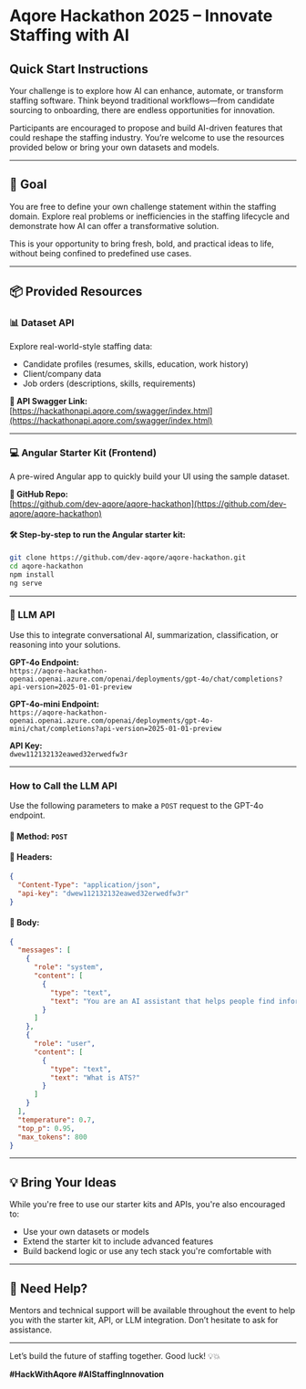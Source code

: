 # Aqore Hackathon 2025 – Innovate Staffing with AI

## Quick Start Instructions

Your challenge is to explore how AI can enhance, automate, or transform staffing software. Think beyond traditional workflows—from candidate sourcing to onboarding, there are endless opportunities for innovation.

Participants are encouraged to propose and build AI-driven features that could reshape the staffing industry. You’re welcome to use the resources provided below or bring your own datasets and models.

---

## 🎯 Goal

You are free to define your own challenge statement within the staffing domain. Explore real problems or inefficiencies in the staffing lifecycle and demonstrate how AI can offer a transformative solution.

This is your opportunity to bring fresh, bold, and practical ideas to life, without being confined to predefined use cases.

---

## 📦 Provided Resources

### 📊 Dataset API

Explore real-world-style staffing data:
- Candidate profiles (resumes, skills, education, work history)
- Client/company data
- Job orders (descriptions, skills, requirements)

**🔗 API Swagger Link:**  
[https://hackathonapi.aqore.com/swagger/index.html](https://hackathonapi.aqore.com/swagger/index.html)

---

### 💻 Angular Starter Kit (Frontend)

A pre-wired Angular app to quickly build your UI using the sample dataset.

**🔗 GitHub Repo:**  
[https://github.com/dev-aqore/aqore-hackathon](https://github.com/dev-aqore/aqore-hackathon)

#### 🛠 Step-by-step to run the Angular starter kit:

```bash
git clone https://github.com/dev-aqore/aqore-hackathon.git
cd aqore-hackathon
npm install
ng serve
```

---

### 🧠 LLM API

Use this to integrate conversational AI, summarization, classification, or reasoning into your solutions.

**GPT-4o Endpoint:**  
`https://aqore-hackathon-openai.openai.azure.com/openai/deployments/gpt-4o/chat/completions?api-version=2025-01-01-preview`

**GPT-4o-mini Endpoint:**  
`https://aqore-hackathon-openai.openai.azure.com/openai/deployments/gpt-4o-mini/chat/completions?api-version=2025-01-01-preview`

**API Key:**  
`dwew112132132eawed32erwedfw3r`

---

### How to Call the LLM API

Use the following parameters to make a `POST` request to the GPT-4o endpoint.

#### 🔹 Method: `POST`  
#### 🔹 Headers:
```json
{
  "Content-Type": "application/json",
  "api-key": "dwew112132132eawed32erwedfw3r"
}
```

#### 🔹 Body:
```json
{
  "messages": [
    {
      "role": "system",
      "content": [
        {
          "type": "text",
          "text": "You are an AI assistant that helps people find information."
        }
      ]
    },
    {
      "role": "user",
      "content": [
        {
          "type": "text",
          "text": "What is ATS?"
        }
      ]
    }
  ],
  "temperature": 0.7,
  "top_p": 0.95,
  "max_tokens": 800
}
```

---

## 💡 Bring Your Ideas

While you're free to use our starter kits and APIs, you're also encouraged to:
- Use your own datasets or models
- Extend the starter kit to include advanced features
- Build backend logic or use any tech stack you're comfortable with

---

## 🙋 Need Help?

Mentors and technical support will be available throughout the event to help you with the starter kit, API, or LLM integration. Don’t hesitate to ask for assistance.

---

Let’s build the future of staffing together. Good luck! 💡💥

**#HackWithAqore #AIStaffingInnovation**
